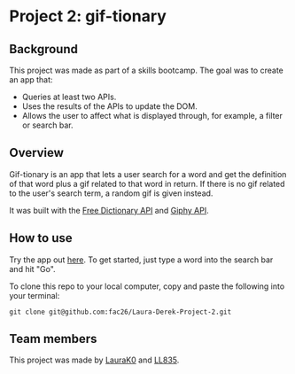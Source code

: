 # Project 2: gif-tionary
## Background
This project was made as part of a skills bootcamp. The goal was to create an app that:
- Queries at least two APIs.
- Uses the results of the APIs to update the DOM. 
- Allows the user to affect what is displayed through, for example, a filter or search bar.

## Overview
Gif-tionary is an app that lets a user search for a word and get the definition of that word plus a gif related to that word in return. If there is no gif related to the user's search term, a random gif is given instead.

It was built with the [Free Dictionary API](https://dictionaryapi.dev/) and [Giphy API](https://developers.giphy.com/).

## How to use
Try the app out [here](https://fac26.github.io/gif-tionary/). To get started, just type a word into the search bar and hit "Go".

To clone this repo to your local computer, copy and paste the following into your terminal:

```git clone git@github.com:fac26/Laura-Derek-Project-2.git```

## Team members
This project was made by [LauraK0](https://github.com/LauraK0) and [LL835](https://github.com/LL835).
